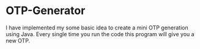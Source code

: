 # OTP-Generator
I have implemented my some basic idea to create a mini OTP generation using Java.
Every single time you run the code this program will give you a new OTP.
